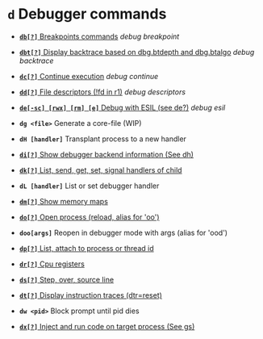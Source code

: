 <!-- TITLE: d -->

#  **`d`** Debugger commands

- [ **`db[?]`** Breakpoints commands](/options/d/db) _debug breakpoint_

- [ **`dbt[?]`** Display backtrace based on dbg.btdepth and dbg.btalgo](/options/d/dbt) _debug backtrace_

- [ **`dc[?]`** Continue execution](/options/d/dc) _debug continue_

- [ **`dd[?]`** File descriptors (!fd in r1)](/options/d/dd) _debug descriptors_

- [ **`de[-sc] [rwx] [rm] [e]`** Debug with ESIL (see de?)](/options/d/de) _debug esil_

- **`dg <file>`** Generate a core-file (WIP)
- **`dH [handler]`** Transplant process to a new handler

- [ **`di[?]`** Show debugger backend information (See dh)](/options/d/di)

- [ **`dk[?]`** List, send, get, set, signal handlers of child](/options/d/dk)

- **`dL [handler]`** List or set debugger handler

- [ **`dm[?]`** Show memory maps](/options/d/dm)

- [ **`do[?]`** Open process (reload, alias for 'oo')](/options/d/do)

- **`doo[args]`** Reopen in debugger mode with args (alias for 'ood')

- [ **`dp[?]`** List, attach to process or thread id](/options/d/dp)

- [ **`dr[?]`** Cpu registers](/options/d/dr)

- [ **`ds[?]`** Step, over, source line](/options/d/ds)

- [ **`dt[?]`** Display instruction traces (dtr=reset)](/options/d/dt)

- **`dw <pid>`** Block prompt until pid dies

- [ **`dx[?]`** Inject and run code on target process (See gs)](/options/d/dx)

<p hidden>db dbt dc dd de dg dH di dk dL dm do doo dp dr ds dt dw dx</p>